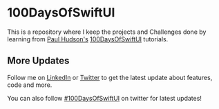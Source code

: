 # 100DaysOfSwiftUI
This is a repository where I keep the projects and Challenges done by learning from [Paul Hudson's](https://twitter.com/twostraws) [100DaysOfSwiftUI](https://www.hackingwithswift.com/100/swiftui) tutorials.


## More Updates
Follow me on [LinkedIn](https://linkedin.com/in/shankar-mathesh) or [Twitter](https://twitter.com/Shankar__am) to get the latest update about features, code and more. 

You can also follow [#100DaysOfSwiftUI](https://twitter.com/hashtag/100DaysOfSwiftUI) on twitter for latest updates!

